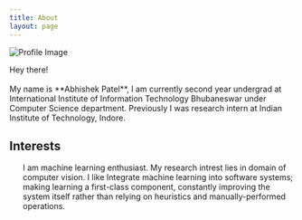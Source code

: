 ```yaml
---
title: About
layout: page
---
```

![Profile Image](https://i.imgur.com/IAIrvAg.jpg)

<p>
Hey there! 
<br>
<br>
	My name is **Abhishek Patel**, I am currently second year undergrad at International Institute of Information Technology Bhubaneswar under Computer Science department. Previously I was research intern at Indian Institute of Technology, Indore.
	
</p>

<h2>Interests</h2>
<ul>
	I am machine learning enthusiast. My research intrest lies in domain of computer vision. I like Integrate machine learning 	   into software systems; making learning a first-class component, constantly improving the system itself rather than relying 	      on heuristics and manually-performed operations.
</ul>
